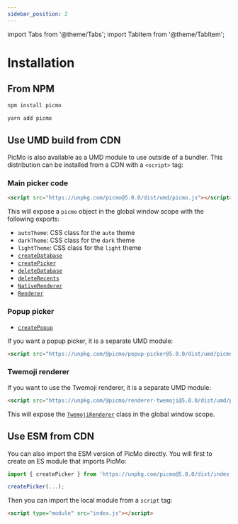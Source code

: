 ```yaml
---
sidebar_position: 2
---
```


import Tabs from '@theme/Tabs';
import TabItem from '@theme/TabItem';

# Installation

## From NPM

<Tabs>
  <TabItem value="npm" label="NPM" default>

```bash
npm install picmo
```

  </TabItem>

  <TabItem value="yarn" label="Yarn">

```bash
yarn add picmo
```

  </TabItem>
</Tabs>

## Use UMD build from CDN

PicMo is also available as a UMD module to use outside of a bundler. This distribution can be installed from a CDN with a `<script>` tag:

### Main picker code

```html
<script src="https://unpkg.com/picmo@5.0.0/dist/umd/picmo.js"></script>
```

This will expose a `picmo` object in the global window scope with the following exports:

- `autoTheme`: CSS class for the `auto` theme
- `darkTheme`: CSS class for the `dark` theme
- `lightTheme`: CSS class for the `light` theme
- [`createDatabase`](../api/picmo/functions/create-database)
- [`createPicker`](../api/picmo/functions/create-picker)
- [`deleteDatabase`](../api/picmo/functions/delete-database)
- [`deleteRecents`](../api/picmo/functions/delete-recents)
- [`NativeRenderer`](../api/picmo/classes/native-renderer)
- [`Renderer`](../api/picmo/classes/renderer)

### Popup picker

- [`createPopup`](../api/popup-picker/functions/create-popup)

If you want a popup picker, it is a separate UMD module:

```html
<script src="https://unpkg.com/@picmo/popup-picker@5.0.0/dist/umd/picmo-popup.js"></script>
```

### Twemoji renderer

If you want to use the Twemoji renderer, it is a separate UMD module:

```html
<script src="https://unpkg.com/@picmo/renderer-twemoji@5.0.0/dist/umd/picmo-twemoji.js"></script>
```

This will expose the [`TwemojiRenderer`](../api/renderer-twemoji/classes/twemoji-renderer) class in the global window scope.

## Use ESM from CDN

You can also import the ESM version of PicMo directly. You will first to create an ES module that imports PicMo:

```javascript title="index.js"
import { createPicker } from 'https://unpkg.com/picmo@5.0.0/dist/index.js';

createPicker(...);
```

Then you can import the local module from a `script` tag:

```html
<script type="module" src="index.js"></script>
```
